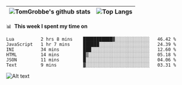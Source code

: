 |![TomGrobbe's github stats](https://github-readme-stats.vercel.app/api?username=egerdnc&count_private=true&show_icons=true&theme=dracula&disable_animations=true&include_all_commits=true)|![Top Langs](https://github-readme-stats.vercel.app/api/top-langs/?username=egerdnc&theme=dracula&langs_count=10&layout=compact)|
|:-:|:-:|

📊 &nbsp;**This week I spent my time on**
<!--START_SECTION:waka-->

```text
Lua          2 hrs 8 mins    ███████████▓░░░░░░░░░░░░░   46.42 %
JavaScript   1 hr 7 mins     ██████░░░░░░░░░░░░░░░░░░░   24.39 %
INI          34 mins         ███░░░░░░░░░░░░░░░░░░░░░░   12.60 %
HTML         14 mins         █▒░░░░░░░░░░░░░░░░░░░░░░░   05.18 %
JSON         11 mins         █░░░░░░░░░░░░░░░░░░░░░░░░   04.06 %
Text         9 mins          ▓░░░░░░░░░░░░░░░░░░░░░░░░   03.31 %
```

<!--END_SECTION:waka-->
![Alt text](https://spotify-recently-played-readme.vercel.app/api?user=i4a9i8pn8x8vvskq8v52yhckr)
<br>
<br>